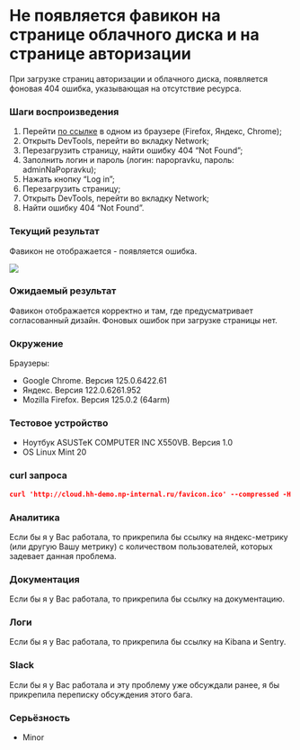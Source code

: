 # Не появляется фавикон на странице облачного диска и на странице авторизации

При загрузке страниц авторизации и облачного диска, появляется фоновая 404 ошибка, указывающая на отсутствие ресурса.

### Шаги воспроизведения

1. Перейти [по ссылке](http://cloud.hh-demo.np-internal.ru/) в одном из браузере (Firefox, Яндекс, Chrome);
2. Открыть DevTools, перейти во вкладку Network;
3. Перезагрузить страницу, найти ошибку 404 “Not Found”;
4. Заполнить логин и пароль (логин: napopravku, пароль: adminNaPopravku);
5. Нажать кнопку “Log in”;
6. Перезагрузить страницу;
7. Открыть DevTools, перейти во вкладку Network;
8. Найти ошибку 404 “Not Found”.

### Текущий результат

Фавикон не отображается - появляется ошибка.

![](https://lh7-rt.googleusercontent.com/docsz/AD_4nXcSO-PZzoQ-JBjpMWNW1C93FlKPzczASo3dwq89wPSUKTxcuPjMlQZ0RU9j5fTG9y7K-IjmpwI64AYBrS5VSpReTTvvVk3yfLFdD7fJTsZlR4uTFprBkm97HtGW2ddIr_Um_4S_zb6zDbeqk_7oqCVmbR8?key=UEFrhbNa-SPP1mkQX-45AA)

### Ожидаемый результат

Фавикон отображается корректно и там, где предусматривает согласованный дизайн. Фоновых ошибок при загрузке страницы нет.

### Окружение

Браузеры:

- Google Chrome. Версия 125.0.6422.61
- Яндекс. Версия 122.0.6261.952
- Mozilla Firefox. Версия 125.0.2 (64arm)

### Тестовое устройство

- Ноутбук ASUSTeK COMPUTER INC X550VB. Версия 1.0
- OS Linux Mint 20

### curl запроса

```json
curl 'http://cloud.hh-demo.np-internal.ru/favicon.ico' --compressed -H 'User-Agent: Mozilla/5.0 (X11; Linux x86_64; rv:128.0) Gecko/20100101 Firefox/128.0' -H 'Accept: image/avif,image/webp,image/png,image/svg+xml,image/*;q=0.8,*/*;q=0.5' -H 'Accept-Language: ru-RU,ru;q=0.8,en-US;q=0.5,en;q=0.3' -H 'Accept-Encoding: gzip, deflate' -H 'DNT: 1' -H 'Connection: keep-alive' -H 'Referer: http://cloud.hh-demo.np-internal.ru/' -H 'Priority: u=6' -H 'Pragma: no-cache' -H 'Cache-Control: no-cache'
```

### Аналитика

Если бы я у Вас работала, то прикрепила бы ссылку на яндекс-метрику (или другую Вашу метрику) с количеством пользователей, которых задевает данная проблема.

### Документация

Если бы я у Вас работала, то прикрепила бы ссылку на документацию.

### Логи

Если бы я у Вас работала, то прикрепила бы ссылку на Kibana и Sentry.

### Slack

Если бы я у Вас работала и эту проблему уже обсуждали ранее, я бы прикрепила переписку обсуждения этого бага.

### Серьёзность

- Minor
